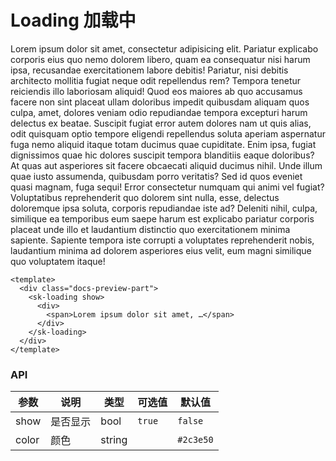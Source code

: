 # Loading 加载中

<div class="docs-preview-part">
  <sk-loading show>
    <div>
      <span>Lorem ipsum dolor sit amet, consectetur adipisicing elit. Pariatur explicabo corporis eius quo nemo dolorem libero, quam ea consequatur nisi harum ipsa, recusandae exercitationem labore debitis! Pariatur, nisi debitis architecto mollitia fugiat neque odit repellendus rem? Tempora tenetur reiciendis illo laboriosam aliquid! Quod eos maiores ab quo accusamus facere non sint placeat ullam doloribus impedit quibusdam aliquam quos culpa, amet, dolores veniam odio repudiandae tempora excepturi harum delectus ex beatae. Suscipit fugiat error autem dolores nam ut quis alias, odit quisquam optio tempore eligendi repellendus soluta aperiam aspernatur fuga nemo aliquid itaque totam ducimus quae cupiditate. Enim ipsa, fugiat dignissimos quae hic dolores suscipit tempora blanditiis eaque doloribus? At quas aut asperiores sit facere obcaecati aliquid ducimus nihil. Unde illum quae iusto assumenda, quibusdam porro veritatis? Sed id quos eveniet quasi magnam, fuga sequi! Error consectetur numquam qui animi vel fugiat? Voluptatibus reprehenderit quo dolorem sint nulla, esse, delectus doloremque ipsa soluta, corporis repudiandae iste ad? Deleniti nihil, culpa, similique ea temporibus eum saepe harum est explicabo pariatur corporis placeat unde illo et laudantium distinctio quo exercitationem minima sapiente. Sapiente tempora iste corrupti a voluptates reprehenderit nobis, laudantium minima ad dolorem asperiores eius velit, eum magni similique quo voluptatem itaque!</span>
    </div>
  </sk-loading>
</div>

```vue
<template>
  <div class="docs-preview-part">
    <sk-loading show>
      <div>
        <span>Lorem ipsum dolor sit amet, …</span>
      </div>
    </sk-loading>
  </div>
</template>
```

### API

| 参数  | 说明     | 类型   | 可选值 | 默认值    |
| ----- | -------- | ------ | ------ | --------- |
| show  | 是否显示 | bool   | `true` | `false`   |
| color | 颜色     | string |        | `#2c3e50` |
